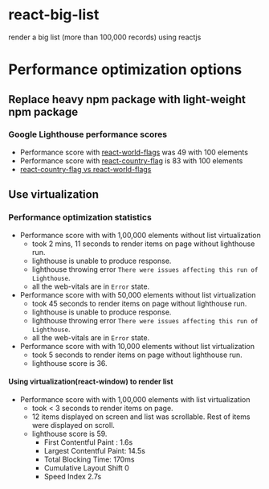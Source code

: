 # react-big-list

render a big list (more than 100,000 records) using reactjs

# Performance optimization options

## Replace heavy npm package with light-weight npm package

### Google Lighthouse performance scores

- Performance score with [react-world-flags](https://www.npmjs.com/package/react-world-flags) was 49 with 100 elements
- Performance score with [react-country-flag](https://www.npmjs.com/package/react-country-flag) is 83 with 100 elements
- [react-country-flag vs react-world-flags](https://npmtrends.com/react-country-flag-vs-react-world-flags)

## Use virtualization

### Performance optimization statistics

- Performance score with with 1,00,000 elements without list virtualization
  - took 2 mins, 11 seconds to render items on page without lighthouse run.
  - lighthouse is unable to produce response.
  - lighthouse throwing error `There were issues affecting this run of Lighthouse`.
  - all the web-vitals are in `Error` state.
- Performance score with with 50,000 elements without list virtualization
  - took 45 seconds to render items on page without lighthouse run.
  - lighthouse is unable to produce response.
  - lighthouse throwing error `There were issues affecting this run of Lighthouse`.
  - all the web-vitals are in `Error` state.
- Performance score with with 10,000 elements without list virtualization
  - took 5 seconds to render items on page without lighthouse run.
  - lighthouse score is 36.

#### Using virtualization(react-window) to render list

- Performance score with with 1,00,000 elements with list virtualization
  - took < 3 seconds to render items on page.
  - 12 items displayed on screen and list was scrollable. Rest of items were displayed on scroll.
  - lighthouse score is 59.
    - First Contentful Paint : 1.6s
    - Largest Contentful Paint: 14.5s
    - Total Blocking Time: 170ms
    - Cumulative Layout Shift 0
    - Speed Index 2.7s
